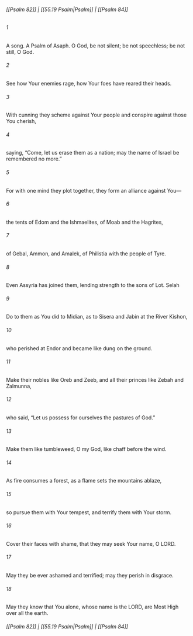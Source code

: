 
###### [[Psalm 82]] | [[55.19 Psalm|Psalm]] | [[Psalm 84]]

###### 1
A song. A Psalm of Asaph. O God, be not silent; be not speechless; be not still, O God.
###### 2
See how Your enemies rage, how Your foes have reared their heads.
###### 3
With cunning they scheme against Your people and conspire against those You cherish,
###### 4
saying, “Come, let us erase them as a nation; may the name of Israel be remembered no more.”
###### 5
For with one mind they plot together, they form an alliance against You—
###### 6
the tents of Edom and the Ishmaelites, of Moab and the Hagrites,
###### 7
of Gebal, Ammon, and Amalek, of Philistia with the people of Tyre.
###### 8
Even Assyria has joined them, lending strength to the sons of Lot. Selah
###### 9
Do to them as You did to Midian, as to Sisera and Jabin at the River Kishon,
###### 10
who perished at Endor and became like dung on the ground.
###### 11
Make their nobles like Oreb and Zeeb, and all their princes like Zebah and Zalmunna,
###### 12
who said, “Let us possess for ourselves the pastures of God.”
###### 13
Make them like tumbleweed, O my God, like chaff before the wind.
###### 14
As fire consumes a forest, as a flame sets the mountains ablaze,
###### 15
so pursue them with Your tempest, and terrify them with Your storm.
###### 16
Cover their faces with shame, that they may seek Your name, O LORD.
###### 17
May they be ever ashamed and terrified; may they perish in disgrace.
###### 18
May they know that You alone, whose name is the LORD, are Most High over all the earth.

###### [[Psalm 82]] | [[55.19 Psalm|Psalm]] | [[Psalm 84]]
